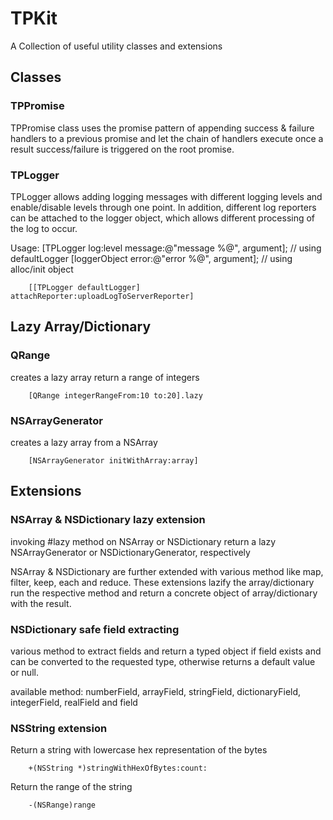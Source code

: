 # TPKit

A Collection of useful utility classes and extensions

## Classes

### TPPromise

TPPromise class uses the promise pattern of appending success & failure handlers to a previous promise and
let the chain of handlers execute once a result success/failure is triggered on the root promise.

### TPLogger

TPLogger allows adding logging messages with different logging levels and enable/disable levels through one point.
In addition, different log reporters can be attached to the logger object, which allows different processing of the log to occur.

Usage:
        [TPLogger log:level message:@"message %@", argument]; // using defaultLogger
        [loggerObject error:@"error %@", argument]; // using alloc/init object

        [[TPLogger defaultLogger] attachReporter:uploadLogToServerReporter]

## Lazy Array/Dictionary



### QRange

creates a lazy array return a range of integers
        
        [QRange integerRangeFrom:10 to:20].lazy

### NSArrayGenerator

creates a lazy array from a NSArray

        [NSArrayGenerator initWithArray:array]

## Extensions

### NSArray & NSDictionary lazy extension

invoking #lazy method on NSArray or NSDictionary return a lazy NSArrayGenerator or NSDictionaryGenerator, respectively

NSArray & NSDictionary are further extended with various method like map, filter, keep, each and reduce.
These extensions lazify the array/dictionary run the respective method and return a concrete object of array/dictionary with 
the result.

### NSDictionary safe field extracting

various method to extract fields and return a typed object if field exists and can be converted to the requested type,
otherwise returns a default value or null.

available method: numberField, arrayField, stringField, dictionaryField, integerField, realField and field

### NSString extension

Return a string with lowercase hex representation of the bytes

        +(NSString *)stringWithHexOfBytes:count:  

Return the range of the string

        -(NSRange)range


